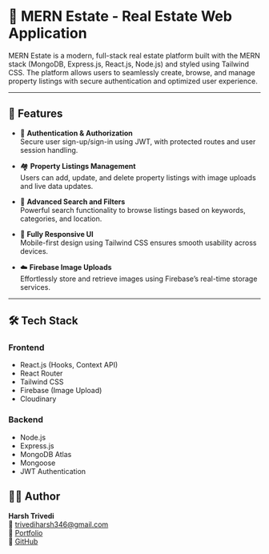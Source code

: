 # 🏡 MERN Estate - Real Estate Web Application

MERN Estate is a modern, full-stack real estate platform built with the MERN stack (MongoDB, Express.js, React.js, Node.js) and styled using Tailwind CSS. The platform allows users to seamlessly create, browse, and manage property listings with secure authentication and optimized user experience.

---

## 🚀 Features

- 🔐 **Authentication & Authorization**  
  Secure user sign-up/sign-in using JWT, with protected routes and user session handling.

- 🏘️ **Property Listings Management**  
  Users can add, update, and delete property listings with image uploads and live data updates.

- 🔎 **Advanced Search and Filters**  
  Powerful search functionality to browse listings based on keywords, categories, and location.

- 📱 **Fully Responsive UI**  
  Mobile-first design using Tailwind CSS ensures smooth usability across devices.

- ☁️ **Firebase Image Uploads**  
  Effortlessly store and retrieve images using Firebase’s real-time storage services.

---

## 🛠️ Tech Stack

### Frontend
- React.js (Hooks, Context API)
- React Router
- Tailwind CSS
- Firebase (Image Upload)
- Cloudinary

### Backend
- Node.js
- Express.js
- MongoDB Atlas
- Mongoose
- JWT Authentication


## 👨‍💻 Author

**Harsh Trivedi**  
📧 [trivediharsh346@gmail.com](mailto:trivediharsh346@gmail.com)  
🔗 [Portfolio]([https://harshportf.netlify.app/])  
🐙 [GitHub](https://github.com/Harsh-Trivedi78)


